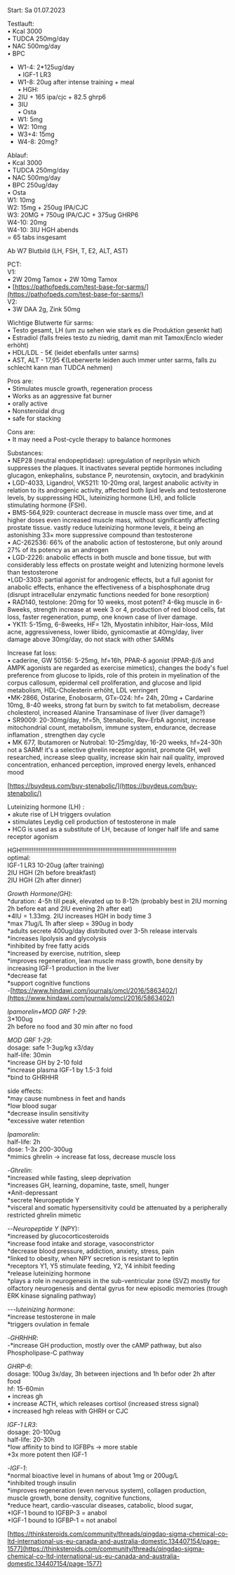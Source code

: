Start: Sa 01.07.2023  
  
Testlauft:  
• Kcal 3000  
• TUDCA 250mg/day  
• NAC 500mg/day  
• BPC  
- W1-4: 2*125ug/day  
• IGF-1 LR3  
- W1-8: 20ug after intense training + meal  
• HGH:  
- 2IU + 165 ipa/cjc + 82.5 ghrp6  
- 3IU  
• Osta  
- W1: 5mg  
- W2: 10mg  
- W3+4: 15mg  
- W4-8: 20mg?  
  
Ablauf:  
• Kcal 3000  
• TUDCA 250mg/day  
• NAC 500mg/day  
• BPC 250ug/day  
• Osta  
W1: 10mg  
W2: 15mg + 250ug IPA/CJC  
W3: 20MG + 750ug IPA/CJC + 375ug GHRP6  
W4-10: 20mg  
W4-10: 3IU HGH abends  
= 65 tabs insgesamt  
  
Ab W7 Blutbild (LH, FSH, T, E2, ALT, AST)  
  
PCT:  
V1:  
• 2W 20mg Tamox + 2W 10mg Tamox  
• [https://pathofpeds.com/test-base-for-sarms/](https://pathofpeds.com/test-base-for-sarms/)  
V2:  
• 3W DAA 2g, Zink 50mg  
  
Wichtige Blutwerte für sarms:  
• Testo gesamt, LH (um zu sehen wie stark es die Produktion gesenkt hat)  
• Estradiol (falls freies testo zu niedrig, damit man mit Tamox/Enclo wieder erhöht)  
• HDL/LDL - 5€ (leidet ebenfalls unter sarms)  
• AST, ALT - 17,95 €(Leberwerte leiden auch immer unter sarms, falls zu schlecht kann man TUDCA nehmen)  
  
Pros are:  
• Stimulates muscle growth, regeneration process  
• Works as an aggressive fat burner  
• orally active  
• Nonsteroidal drug  
• safe for stacking  
  
Cons are:  
• It may need a Post-cycle therapy to balance hormones  
  
Substances:  
• NEP28 (neutral endopeptidase): upregulation of neprilysin which suppresses the plaques. It inactivates several peptide hormones including glucagon, enkephalins, substance P, neurotensin, oxytocin, and bradykinin  
• LGD-4033, Ligandrol, VK5211: 10-20mg oral, largest anabolic activity in relation to its androgenic activity, affected both lipid levels and testosterone levels, by suppressing HDL, luteinizing hormone (LH), and follicle stimulating hormone (FSH).  
• BMS-564,929: counteract decrease in muscle mass over time, and at higher doses even increased muscle mass, without significantly affecting prostate tissue. vastly reduce luteinizing hormone levels, it being an astonishing 33× more suppressive compound than testosterone  
• AC-262536: 66% of the anabolic action of testosterone, but only around 27% of its potency as an androgen  
• LGD-2226: anabolic effects in both muscle and bone tissue, but with considerably less effects on prostate weight and lutenizing hormone levels than testosterone  
•LGD-3303: partial agonist for androgenic effects, but a full agonist for anabolic effects, enhance the effectiveness of a bisphosphonate drug (disrupt intracellular enzymatic functions needed for bone resorption)  
• RAD140, testolone: 20mg for 10 weeks, most potent? 4-6kg muscle in 6-8weeks, strength increase at week 3 or 4, production of red blood cells, fat loss, faster regeneration, pump, one known case of liver damage.  
• YK11: 5-15mg, 6-8weeks, HF= 12h, Myostatin inhibitor, Hair-loss, Mild acne, aggressiveness, lower libido, gynicomastie at 40mg/day, liver damage above 30mg/day, do not stack with other SARMs  
  
  
Increase fat loss:  
• caderine, GW 50156: 5-25mg, hf=16h, PPAR-δ agonist (PPAR-β/δ and AMPK agonists are regarded as exercise mimetics), changes the body's fuel preference from glucose to lipids, role of this protein in myelination of the corpus callosum, epidermal cell proliferation, and glucose and lipid metabolism, HDL-Cholesterin erhöht, LDL verringert  
•MK-2866, Ostarine, Enobosarm, GTx-024: hf= 24h, 20mg + Cardarine 10mg, 8-40 weeks, strong fat burn by switch to fat metabolism, decrease cholesterol, increased Alanine Transaminase of liver (liver damage?)  
• SR9009: 20-30mg/day, hf=5h, Stenabolic, Rev-ErbA agonist, increase mitochondrial count, metabolism, immune system, endurance, decrease inflamation , strengthen day cycle  
• MK 677, Ibutamoren or Nutrobal: 10-25mg/day, 16-20 weeks, hf=24-30h not a SARM! it's a selective ghrelin receptor agonist, promote GH, well researched, increase sleep quality, increase skin hair nail quality, improved concentration, enhanced perception, improved energy levels, enhanced mood  
  
  
[https://buydeus.com/buy-stenabolic/](https://buydeus.com/buy-stenabolic/)  
  
Luteinizing hormone (LH) :  
• akute rise of LH triggers ovulation  
• stimulates Leydig cell production of testosterone in male  
• HCG is used as a substitute of LH, because of longer half life and same receptor agonism  
  
HGH!!!!!!!!!!!!!!!!!!!!!!!!!!!!!!!!!!!!!!!!!!!!!!!!!!!!!!!!!!!!!!!!!!!!!!!!!!!!!!!!!!!!!!!!  
optimal:  
IGF-1 LR3 10-20ug (after training)  
2IU HGH (2h before breakfast)  
2IU HGH (2h after dinner)  
  
*Growth Hormone(GH)*:  
*duration: 4-5h till peak, elevated up to 8-12h (probably best in 2IU morning 2h before eat and 2IU evening 2h after eat)  
*4IU = 1.33mg. 2IU increases HGH in body time 3  
*max 71ug/L 1h after sleep = 390ug in body  
*adults secrete 400ug/day distributed over 3-5h release intervals  
*increases lipolysis and glycolysis  
*inhibited by free fatty acids  
*increased by exercise, nutrition, sleep  
*improves regeneration, lean muscle mass growth, bone density by increasing IGF-1 production in the liver  
*decrease fat  
*support cognitive functions  
-[https://www.hindawi.com/journals/omcl/2016/5863402/](https://www.hindawi.com/journals/omcl/2016/5863402/)  
  
*Ipamorelin+MOD GRF 1-29*:  
3*100ug  
2h before no food and 30 min after no food  
  
*MOD GRF 1-29*:  
dosage: safe 1-3ug/kg x3/day  
half-life: 30min  
*increase GH by 2-10 fold  
*increase plasma IGF-1 by 1.5-3 fold  
*bind to GHRHHR  
  
side effects:  
*may cause numbness in feet and hands  
*low blood sugar  
*decrease insulin sensitivity  
*excessive water retention  
  
*Ipamorelin*:  
half-life: 2h  
dose: 1-3x 200-300ug  
*mimics ghrelin -> increase fat loss, decrease muscle loss  
  
-*Ghrelin*:  
*increased while fasting, sleep deprivation  
*increases GH, learning, dopamine, taste, smell, hunger  
*Anit-depressant  
*secrete Neuropeptide Y  
*visceral and somatic hypersensitivity could be attenuated by a peripherally restricted ghrelin mimetic  
  
--*Neuropeptide Y* (NPY):  
*increased by glucocorticosteroids  
*increase food intake and storage, vasoconstrictor  
*decrease blood pressure, addiction, anxiety, stress, pain  
*linked to obesity, when NPY secretion is resistant to leptin  
*receptors Y1, Y5 stimulate feeding, Y2, Y4 inhibit feeding  
*release luteinizing hormone  
*plays a role in neurogenesis in the sub-ventricular zone (SVZ) mostly for olfactory neurogenesis and dental gyrus for new episodic memories (trough ERK kinase signaling pathway)  
  
---*luteinizing hormone*:  
*increase testosterone in male  
*triggers ovulation in female  
  
-*GHRHHR*:  
-*increase GH production, mostly over the cAMP pathway, but also Phospholipase-C pathway  
  
*GHRP-6*:  
dosage: 100ug 3x/day, 3h between injections and 1h befor oder 2h after food  
hf: 15-60min  
• increas gh  
• increase ACTH, which releases cortisol (increased stress signal)  
• increased hgh releas with GHRH or CJC  
  
*IGF-1 LR3*:  
dosage: 20-100ug  
half-life: 20-30h  
*low affinity to bind to IGFBPs -> more stable  
*3x more potent then IGF-1  
  
-*IGF-1*:  
*normal bioactive level in humans of about 1mg or 200ug/L  
*inhibited trough insulin  
*improves regeneration (even nervous system), collagen production, muscle growth, bone density, cognitive functions,  
*reduce heart, cardio-vascular diseases, catabolic, blood sugar,  
*IGF-1 bound to IGFBP-3 = anabol  
*IGF-1 bound to IGFBP-1 = not anabol  
  
[https://thinksteroids.com/community/threads/qingdao-sigma-chemical-co-ltd-international-us-eu-canada-and-australia-domestic.134407154/page-1577](https://thinksteroids.com/community/threads/qingdao-sigma-chemical-co-ltd-international-us-eu-canada-and-australia-domestic.134407154/page-1577)